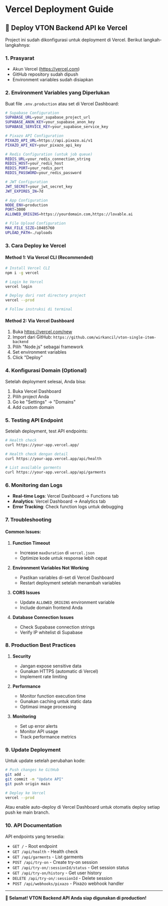 # Vercel Deployment Guide

## 🚀 Deploy VTON Backend API ke Vercel

Project ini sudah dikonfigurasi untuk deployment di Vercel. Berikut langkah-langkahnya:

### 1. Prasyarat
- Akun Vercel (https://vercel.com)
- GitHub repository sudah dipush
- Environment variables sudah disiapkan

### 2. Environment Variables yang Diperlukan

Buat file `.env.production` atau set di Vercel Dashboard:

```bash
# Supabase Configuration
SUPABASE_URL=your_supabase_project_url
SUPABASE_ANON_KEY=your_supabase_anon_key
SUPABASE_SERVICE_KEY=your_supabase_service_key

# Pixazo API Configuration
PIXAZO_API_URL=https://api.pixazo.ai/v1
PIXAZO_API_KEY=your_pixazo_api_key

# Redis Configuration (untuk job queue)
REDIS_URL=your_redis_connection_string
REDIS_HOST=your_redis_host
REDIS_PORT=your_redis_port
REDIS_PASSWORD=your_redis_password

# JWT Configuration
JWT_SECRET=your_jwt_secret_key
JWT_EXPIRES_IN=7d

# App Configuration
NODE_ENV=production
PORT=3000
ALLOWED_ORIGINS=https://yourdomain.com,https://lovable.ai

# File Upload Configuration
MAX_FILE_SIZE=10485760
UPLOAD_PATH=./uploads
```

### 3. Cara Deploy ke Vercel

#### Method 1: Via Vercel CLI (Recommended)

```bash
# Install Vercel CLI
npm i -g vercel

# Login ke Vercel
vercel login

# Deploy dari root directory project
vercel --prod

# Follow instruksi di terminal
```

#### Method 2: Via Vercel Dashboard

1. Buka https://vercel.com/new
2. Import dari GitHub: `https://github.com/wirkancil/vton-single-item-backend`
3. Pilih "Node.js" sebagai framework
4. Set environment variables
5. Click "Deploy"

### 4. Konfigurasi Domain (Optional)

Setelah deployment selesai, Anda bisa:
1. Buka Vercel Dashboard
2. Pilih project Anda
3. Go ke "Settings" → "Domains"
4. Add custom domain

### 5. Testing API Endpoint

Setelah deployment, test API endpoints:

```bash
# Health check
curl https://your-app.vercel.app/

# Health check dengan detail
curl https://your-app.vercel.app/api/health

# List available garments
curl https://your-app.vercel.app/api/garments
```

### 6. Monitoring dan Logs

- **Real-time Logs**: Vercel Dashboard → Functions tab
- **Analytics**: Vercel Dashboard → Analytics tab
- **Error Tracking**: Check function logs untuk debugging

### 7. Troubleshooting

#### Common Issues:

1. **Function Timeout**
   - Increase `maxDuration` di `vercel.json`
   - Optimize kode untuk response lebih cepat

2. **Environment Variables Not Working**
   - Pastikan variables di-set di Vercel Dashboard
   - Restart deployment setelah menambah variables

3. **CORS Issues**
   - Update `ALLOWED_ORIGINS` environment variable
   - Include domain frontend Anda

4. **Database Connection Issues**
   - Check Supabase connection strings
   - Verify IP whitelist di Supabase

### 8. Production Best Practices

1. **Security**
   - Jangan expose sensitive data
   - Gunakan HTTPS (automatic di Vercel)
   - Implement rate limiting

2. **Performance**
   - Monitor function execution time
   - Gunakan caching untuk static data
   - Optimasi image processing

3. **Monitoring**
   - Set up error alerts
   - Monitor API usage
   - Track performance metrics

### 9. Update Deployment

Untuk update setelah perubahan kode:

```bash
# Push changes ke GitHub
git add .
git commit -m "Update API"
git push origin main

# Deploy ke Vercel
vercel --prod
```

Atau enable auto-deploy di Vercel Dashboard untuk otomatis deploy setiap push ke main branch.

### 10. API Documentation

API endpoints yang tersedia:
- `GET /` - Root endpoint
- `GET /api/health` - Health check
- `GET /api/garments` - List garments
- `POST /api/try-on` - Create try-on session
- `GET /api/try-on/:sessionId/status` - Get session status
- `GET /api/try-on/history` - Get user history
- `DELETE /api/try-on/:sessionId` - Delete session
- `POST /api/webhooks/pixazo` - Pixazo webhook handler

---

**🎉 Selamat! VTON Backend API Anda siap digunakan di production!**
